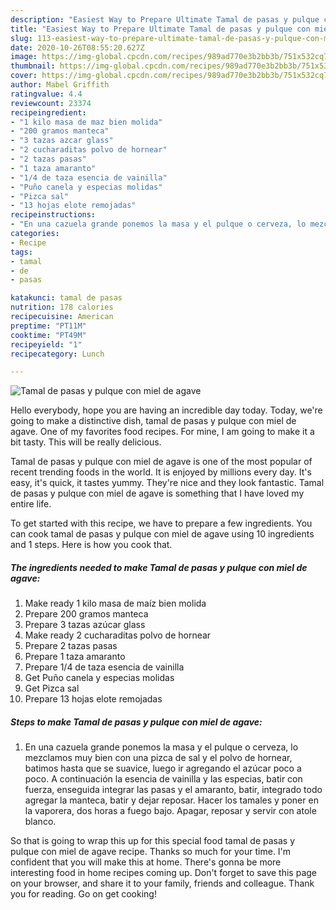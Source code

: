 ```yaml
---
description: "Easiest Way to Prepare Ultimate Tamal de pasas y pulque con miel de agave"
title: "Easiest Way to Prepare Ultimate Tamal de pasas y pulque con miel de agave"
slug: 113-easiest-way-to-prepare-ultimate-tamal-de-pasas-y-pulque-con-miel-de-agave
date: 2020-10-26T08:55:20.627Z
image: https://img-global.cpcdn.com/recipes/989ad770e3b2bb3b/751x532cq70/tamal-de-pasas-y-pulque-con-miel-de-agave-foto-principal.jpg
thumbnail: https://img-global.cpcdn.com/recipes/989ad770e3b2bb3b/751x532cq70/tamal-de-pasas-y-pulque-con-miel-de-agave-foto-principal.jpg
cover: https://img-global.cpcdn.com/recipes/989ad770e3b2bb3b/751x532cq70/tamal-de-pasas-y-pulque-con-miel-de-agave-foto-principal.jpg
author: Mabel Griffith
ratingvalue: 4.4
reviewcount: 23374
recipeingredient:
- "1 kilo masa de maz bien molida"
- "200 gramos manteca"
- "3 tazas azcar glass"
- "2 cucharaditas polvo de hornear"
- "2 tazas pasas"
- "1 taza amaranto"
- "1/4 de taza esencia de vainilla"
- "Puño canela y especias molidas"
- "Pizca sal"
- "13 hojas elote remojadas"
recipeinstructions:
- "En una cazuela grande ponemos la masa y el pulque o cerveza, lo mezclamos muy bien con una pizca de sal y el polvo de hornear, batimos hasta que se suavice, luego ir agregando el azúcar poco a poco. A continuación la esencia de vainilla y las especias, batir con fuerza, enseguida integrar las pasas y el amaranto, batir, integrado todo agregar la manteca, batir y dejar reposar. Hacer los tamales y poner en la vaporera, dos horas a fuego bajo. Apagar, reposar y servir con atole blanco."
categories:
- Recipe
tags:
- tamal
- de
- pasas

katakunci: tamal de pasas 
nutrition: 178 calories
recipecuisine: American
preptime: "PT11M"
cooktime: "PT49M"
recipeyield: "1"
recipecategory: Lunch

---
```



![Tamal de pasas y pulque con miel de agave](https://img-global.cpcdn.com/recipes/989ad770e3b2bb3b/751x532cq70/tamal-de-pasas-y-pulque-con-miel-de-agave-foto-principal.jpg)

Hello everybody, hope you are having an incredible day today. Today, we're going to make a distinctive dish, tamal de pasas y pulque con miel de agave. One of my favorites food recipes. For mine, I am going to make it a bit tasty. This will be really delicious.



Tamal de pasas y pulque con miel de agave is one of the most popular of recent trending foods in the world. It is enjoyed by millions every day. It's easy, it's quick, it tastes yummy. They're nice and they look fantastic. Tamal de pasas y pulque con miel de agave is something that I have loved my entire life.


To get started with this recipe, we have to prepare a few ingredients. You can cook tamal de pasas y pulque con miel de agave using 10 ingredients and 1 steps. Here is how you cook that.

<!--inarticleads1-->

##### The ingredients needed to make Tamal de pasas y pulque con miel de agave:

1. Make ready 1 kilo masa de maíz bien molida
1. Prepare 200 gramos manteca
1. Prepare 3 tazas azúcar glass
1. Make ready 2 cucharaditas polvo de hornear
1. Prepare 2 tazas pasas
1. Prepare 1 taza amaranto
1. Prepare 1/4 de taza esencia de vainilla
1. Get Puño canela y especias molidas
1. Get Pizca sal
1. Prepare 13 hojas elote remojadas




<!--inarticleads2-->

##### Steps to make Tamal de pasas y pulque con miel de agave:

1. En una cazuela grande ponemos la masa y el pulque o cerveza, lo mezclamos muy bien con una pizca de sal y el polvo de hornear, batimos hasta que se suavice, luego ir agregando el azúcar poco a poco. A continuación la esencia de vainilla y las especias, batir con fuerza, enseguida integrar las pasas y el amaranto, batir, integrado todo agregar la manteca, batir y dejar reposar. Hacer los tamales y poner en la vaporera, dos horas a fuego bajo. Apagar, reposar y servir con atole blanco.




So that is going to wrap this up for this special food tamal de pasas y pulque con miel de agave recipe. Thanks so much for your time. I'm confident that you will make this at home. There's gonna be more interesting food in home recipes coming up. Don't forget to save this page on your browser, and share it to your family, friends and colleague. Thank you for reading. Go on get cooking!
